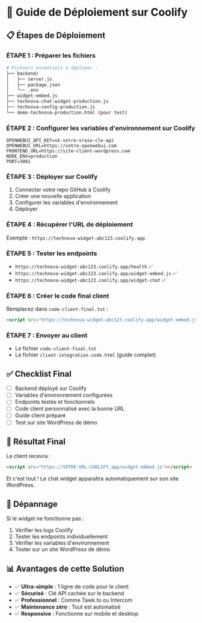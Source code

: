 # 🚀 Guide de Déploiement sur Coolify

## 📋 Étapes de Déploiement

### ÉTAPE 1 : Préparer les fichiers
```bash
# Fichiers essentiels à déployer :
├── backend/
│   ├── server.js
│   ├── package.json
│   └── .env
├── widget-embed.js
├── technova-chat-widget-production.js
├── technova-config-production.js
└── demo-technova-production.html (pour test)
```

### ÉTAPE 2 : Configurer les variables d'environnement sur Coolify
```env
OPENWEBUI_API_KEY=sk-votre-vraie-cle-api
OPENWEBUI_URL=https://votre-openwebui.com
FRONTEND_URL=https://site-client-wordpress.com
NODE_ENV=production
PORT=3001
```

### ÉTAPE 3 : Déployer sur Coolify
1. Connecter votre repo GitHub à Coolify
2. Créer une nouvelle application
3. Configurer les variables d'environnement
4. Déployer

### ÉTAPE 4 : Récupérer l'URL de déploiement
Exemple : `https://technova-widget-abc123.coolify.app`

### ÉTAPE 5 : Tester les endpoints
- `https://technova-widget-abc123.coolify.app/health` ✅
- `https://technova-widget-abc123.coolify.app/widget-embed.js` ✅
- `https://technova-widget-abc123.coolify.app/widget-chat` ✅

### ÉTAPE 6 : Créer le code final client
Remplacez dans `code-client-final.txt` :
```html
<script src="https://technova-widget-abc123.coolify.app/widget-embed.js"></script>
```

### ÉTAPE 7 : Envoyer au client
- Le fichier `code-client-final.txt` 
- Le fichier `client-integration-code.html` (guide complet)

## ✅ Checklist Final

- [ ] Backend déployé sur Coolify
- [ ] Variables d'environnement configurées
- [ ] Endpoints testés et fonctionnels
- [ ] Code client personnalisé avec la bonne URL
- [ ] Guide client préparé
- [ ] Test sur site WordPress de démo

## 🎯 Résultat Final

Le client recevra :
```html
<script src="https://VOTRE-URL-COOLIFY.app/widget-embed.js"></script>
```

Et c'est tout ! Le chat widget apparaîtra automatiquement sur son site WordPress.

## 🔧 Dépannage

Si le widget ne fonctionne pas :
1. Vérifier les logs Coolify
2. Tester les endpoints individuellement
3. Vérifier les variables d'environnement
4. Tester sur un site WordPress de démo

## 📊 Avantages de cette Solution

- ✅ **Ultra-simple** : 1 ligne de code pour le client
- ✅ **Sécurisé** : Clé API cachée sur le backend
- ✅ **Professionnel** : Comme Tawk.to ou Intercom
- ✅ **Maintenance zéro** : Tout est automatisé
- ✅ **Responsive** : Fonctionne sur mobile et desktop

